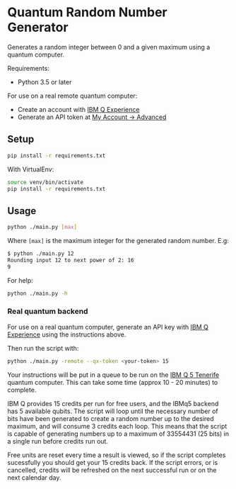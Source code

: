# Quantum Random Number Generator

Generates a random integer between 0 and a given maximum using a quantum computer.

Requirements:
- Python 3.5 or later

For use on a real remote quantum computer:
- Create an account with [IBM Q Experience](https://quantumexperience.ng.bluemix.net/qx)
- Generate an API token at [My Account -> Advanced](https://quantumexperience.ng.bluemix.net/qx/account/advanced)

## Setup

```bash
pip install -r requirements.txt
```

With VirtualEnv:

```bash
source venv/bin/activate
pip install -r requirements.txt
```

## Usage

```bash
python ./main.py [max]
```

Where `[max]` is the maximum integer for the generated random number. E.g:

```bash
$ python ./main.py 12
Rounding input 12 to next power of 2: 16
9
```

For help:
```bash
python ./main.py -h
```

### Real quantum backend

For use on a real quantum computer, generate an API key with [IBM Q Experience](https://quantumexperience.ng.bluemix.net/qx) using the instructions above.

Then run the script with:

```bash
python ./main.py -remote --qx-token <your-token> 15
```

Your instructions will be put in a queue to be run on the [IBM Q 5 Tenerife](https://github.com/Qiskit/qiskit-backend-information/tree/master/backends/tenerife/V1) quantum computer. This can take some time (approx 10 - 20 minutes) to complete.

IBM Q provides 15 credits per run for free users, and the IBMq5 backend has 5 available qubits. The script will loop until the necessary number of bits have been generated to create a random number up to the desired maximum, and will consume 3 credits each loop. This means that the script is capable of generating numbers up to a maximum of 33554431 (25 bits) in a single run before credits run out.

Free units are reset every time a result is viewed, so if the script completes sucessfully you should get your 15 credits back. If the script errors, or is cancelled, credits will be refreshed on the next successful run or on the next calendar day.